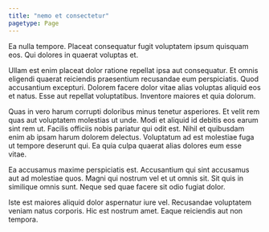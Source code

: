 ```yaml
---
title: "nemo et consectetur"
pagetype: Page
---
```

Ea nulla tempore. Placeat consequatur fugit voluptatem ipsum quisquam eos. Qui dolores in quaerat voluptas et.

Ullam est enim placeat dolor ratione repellat ipsa aut consequatur. Et omnis eligendi quaerat reiciendis praesentium recusandae eum perspiciatis. Quod accusantium excepturi. Dolorem facere dolor vitae alias voluptas aliquid eos et natus. Esse aut repellat voluptatibus. Inventore maiores et quia dolorum.

Quas in vero harum corrupti doloribus minus tenetur asperiores. Et velit rem quas aut voluptatem molestias ut unde. Modi et aliquid id debitis eos earum sint rem ut. Facilis officiis nobis pariatur qui odit est.
Nihil et quibusdam enim ab ipsam harum dolorem delectus. Voluptatum ad est molestiae fuga ut tempore deserunt qui. Ea quia culpa quaerat alias dolores eum esse vitae.

Ea accusamus maxime perspiciatis est. Accusantium qui sint accusamus aut ad molestiae quos. Magni qui nostrum vel et ut omnis sit. Sit quis in similique omnis sunt. Neque sed quae facere sit odio fugiat dolor.

Iste est maiores aliquid dolor aspernatur iure vel. Recusandae voluptatem veniam natus corporis. Hic est nostrum amet. Eaque reiciendis aut non tempora.
